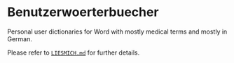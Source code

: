 # Benutzerwoerterbuecher
Personal user dictionaries for Word with mostly medical terms and mostly in German.

Please refer to [`LIESMICH.md`](LIESMICH.md) for further details.

